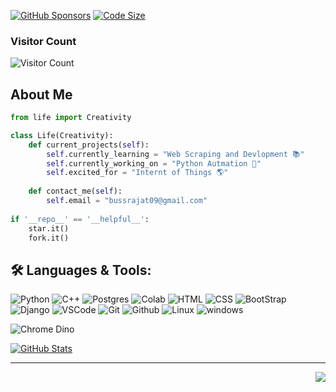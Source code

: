 [![GitHub Sponsors](https://img.shields.io/badge/Sponsors-Support%20Open%20Source-yellow.svg)](https://github.com/sponsors/rajatshukla009)
[![Code Size](https://img.shields.io/github/languages/code-size/rajatshukla009/Breakout.svg)](https://github.com/rajatshukla009/Breakout)



### Visitor Count 
![Visitor Count](https://profile-counter.glitch.me/rajatshukla009/count.svg)

## About Me

```python
from life import Creativity

class Life(Creativity):
    def current_projects(self):
        self.currently_learning = "Web Scraping and Devlopment 📚"
        self.currently_working_on = "Python Autmation 🌱"
        self.excited_for = "Internt of Things 🌎"
        
    def contact_me(self):
        self.email = "bussrajat09@gmail.com"
        
if '__repo__' == '__helpful__':
    star.it()
    fork.it()
```

## 🛠️ **Languages & Tools:**

<p>
  <img src="https://img.shields.io/badge/python%20-%2314354C.svg?&amp;style=for-the-badge&amp;logo=python&amp;logoColor=white" alt="Python">
  <img src="https://img.shields.io/badge/c++%20-%2300599C.svg?&amp;style=for-the-badge&amp;logo=c%2B%2B&amp;ogoColor=white" alt="C++">
  <img src="https://img.shields.io/badge/postgres-%23316192.svg?&amp;style=for-the-badge&amp;logo=postgresql&amp;logoColor=white" alt="Postgres">
  <img src="https://img.shields.io/badge/Colab%20-%2320232a.svg?&amp;style=for-the-badge&amp;logo=google&amp;logoColor=white" alt="Colab">
  <img src="https://img.shields.io/badge/html%20-%23E34F26.svg?&amp;style=for-the-badge&amp;logo=html5&amp;logoColor=white" alt="HTML">
  <img src="https://img.shields.io/badge/css%20-%231572B6.svg?&amp;style=for-the-badge&amp;logo=css3&amp;logoColor=white" alt="CSS">
  <img src="https://img.shields.io/badge/bootstrap%20-%23563D7C.svg?&amp;style=for-the-badge&amp;logo=bootstrap&amp;logoColor=white" alt="BootStrap">
  <img src="https://img.shields.io/badge/django%20-%20092E20.svg?&amp;style=for-the-badge&amp;logo=django&amp;logoColor=white" alt="Django">
  <img src="https://img.shields.io/badge/-vscode-00a8e8?style=for-the-badge&amp;logo=visual-studio-code" alt="VSCode">
  <img src="https://img.shields.io/badge/git%20-%23F05033.svg?&amp;style=for-the-badge&amp;logo=git&amp;logoColor=white" alt="Git">
  <img src="https://img.shields.io/badge/github%20-%23121011.svg?&amp;style=for-the-badge&amp;logo=github&amp;logoColor=white" alt="Github">
  <img src="https://img.shields.io/badge/-linux-772953?style=for-the-badge&amp;logo=linux" alt="Linux">
  <img src="https://img.shields.io/badge/windows-0078D6?logo=windows&amp;logoColor=white&amp;style=for-the-badge" alt="windows">
</p>

![Chrome Dino](https://mir-s3-cdn-cf.behance.net/project_modules/max_1200/4ff07986208593.5d9a654e92f36.gif)

[![GitHub Stats](https://github-readme-stats.vercel.app/api?username=rajatshukla009&show_icons=true&theme=dark)](https://github.com/rajatshukla009)

<hr>
<img align="right" src="https://img.shields.io/badge/Made%20with-Markdown-1f425f.svg?style=for-the-badge">
